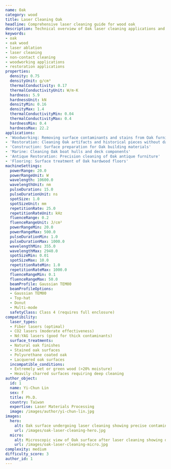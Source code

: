 ```yaml
---
name: Oak
category: wood
title: Laser Cleaning Oak
headline: Comprehensive laser cleaning guide for wood oak
description: Technical overview of Oak laser cleaning applications and parameters
keywords:
- oak
- oak wood
- laser ablation
- laser cleaning
- non-contact cleaning
- woodworking applications
- restoration applications
properties:
  density: 0.75
  densityUnit: g/cm³
  thermalConductivity: 0.17
  thermalConductivityUnit: W/m·K
  hardness: 5.9
  hardnessUnit: kN
  densityMin: 0.16
  densityMax: 1.4
  thermalConductivityMin: 0.04
  thermalConductivityMax: 0.4
  hardnessMin: 0.4
  hardnessMax: 22.2
applications:
- 'Woodworking: Removing surface contaminants and stains from Oak furniture'
- 'Restoration: Cleaning Oak artifacts and historical pieces without damage'
- 'Construction: Surface preparation for Oak building materials'
- 'Marine: Cleaning Oak boat hulls and deck components'
- 'Antique Restoration: Precision cleaning of Oak antique furniture'
- 'Flooring: Surface treatment of Oak hardwood floors'
machineSettings:
  powerRange: 20.0
  powerRangeUnit: W
  wavelength: 10600.0
  wavelengthUnit: nm
  pulseDuration: 15.0
  pulseDurationUnit: ns
  spotSize: 1.0
  spotSizeUnit: mm
  repetitionRate: 25.0
  repetitionRateUnit: kHz
  fluenceRange: 0.2
  fluenceRangeUnit: J/cm²
  powerRangeMin: 20.0
  powerRangeMax: 500.0
  pulseDurationMin: 1.0
  pulseDurationMax: 1000.0
  wavelengthMin: 355.0
  wavelengthMax: 2940.0
  spotSizeMin: 0.01
  spotSizeMax: 10.0
  repetitionRateMin: 1.0
  repetitionRateMax: 1000.0
  fluenceRangeMin: 0.1
  fluenceRangeMax: 50.0
  beamProfile: Gaussian TEM00
  beamProfileOptions:
  - Gaussian TEM00
  - Top-hat
  - Donut
  - Multi-mode
  safetyClass: Class 4 (requires full enclosure)
compatibility:
  laser_types:
  - Fiber lasers (optimal)
  - CO2 lasers (moderate effectiveness)
  - Nd:YAG lasers (good for thick contaminants)
  surface_treatments:
  - Natural oak finishes
  - Stained oak surfaces
  - Polyurethane coated oak
  - Lacquered oak surfaces
  incompatible_conditions:
  - Extremely wet or green wood (>20% moisture)
  - Heavily charred surfaces requiring deep cleaning
author_object:
  id: 1
  name: Yi-Chun Lin
  sex: f
  title: Ph.D.
  country: Taiwan
  expertise: Laser Materials Processing
  image: /images/author/yi-chun-lin.jpg
images:
  hero:
    alt: Oak surface undergoing laser cleaning showing precise contamination removal
    url: /images/oak-laser-cleaning-hero.jpg
  micro:
    alt: Microscopic view of Oak surface after laser cleaning showing detailed surface structure
    url: /images/oak-laser-cleaning-micro.jpg
complexity: medium
difficulty_score: 3
author_id: 1
---
```

